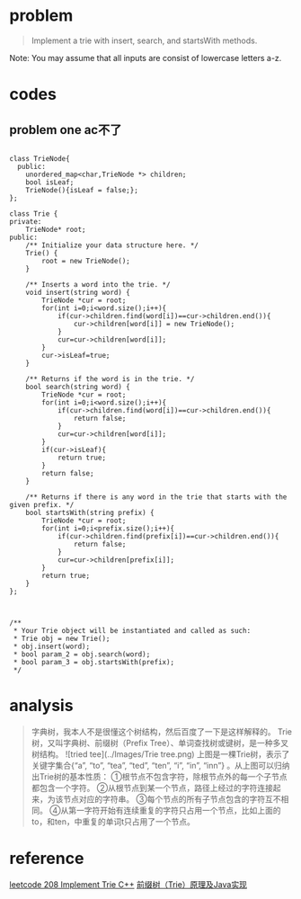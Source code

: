 # problem
>Implement a trie with insert, search, and startsWith methods.

Note:
You may assume that all inputs are consist of lowercase letters a-z.


# codes

##  problem one ac不了
```

class TrieNode{
  public:
    unordered_map<char,TrieNode *> children; 
    bool isLeaf;
    TrieNode(){isLeaf = false;};
};

class Trie {
private:
    TrieNode* root;
public:
    /** Initialize your data structure here. */
    Trie() {
        root = new TrieNode();
    }
    
    /** Inserts a word into the trie. */
    void insert(string word) {
        TrieNode *cur = root;
        for(int i=0;i<word.size();i++){
            if(cur->children.find(word[i])==cur->children.end()){
                cur->children[word[i]] = new TrieNode();
            }
            cur=cur->children[word[i]];
        }
        cur->isLeaf=true;
    }
    
    /** Returns if the word is in the trie. */
    bool search(string word) {
        TrieNode *cur = root;
        for(int i=0;i<word.size();i++){
            if(cur->children.find(word[i])==cur->children.end()){
                return false;
            }
            cur=cur->children[word[i]];
        }
        if(cur->isLeaf){
            return true;
        }
        return false;
    }
    
    /** Returns if there is any word in the trie that starts with the given prefix. */
    bool startsWith(string prefix) {
        TrieNode *cur = root;
        for(int i=0;i<prefix.size();i++){
            if(cur->children.find(prefix[i])==cur->children.end()){
                return false;
            }
            cur=cur->children[prefix[i]];
        }
        return true;
    }
};



/**
 * Your Trie object will be instantiated and called as such:
 * Trie obj = new Trie();
 * obj.insert(word);
 * bool param_2 = obj.search(word);
 * bool param_3 = obj.startsWith(prefix);
 */

```

# analysis
> 字典树，我本人不是很懂这个树结构，然后百度了一下是这样解释的。
Trie树，又叫字典树、前缀树（Prefix Tree）、单词查找树或键树，是一种多叉树结构。
![tried tee](../Images/Trie tree.png)
上图是一棵Trie树，表示了关键字集合{“a”, “to”, “tea”, “ted”, “ten”, “i”, “in”, “inn”} 。从上图可以归纳出Trie树的基本性质： 
①根节点不包含字符，除根节点外的每一个子节点都包含一个字符。 
②从根节点到某一个节点，路径上经过的字符连接起来，为该节点对应的字符串。 
③每个节点的所有子节点包含的字符互不相同。 
④从第一字符开始有连续重复的字符只占用一个节点，比如上面的to，和ten，中重复的单词t只占用了一个节点。
# reference
[leetcode 208 Implement Trie C++][1]
[前缀树（Trie）原理及Java实现][2]

[1]: https://blog.csdn.net/a2331046/article/details/70149908
[2]: https://blog.csdn.net/u013309870/article/details/71081393
